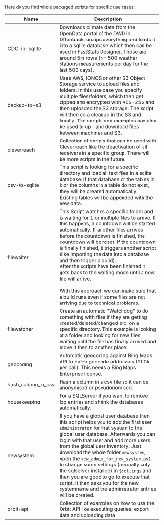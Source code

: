 Here do you find whole packaged scripts for specific use cases:

Name|Description
-|-
CDC-in-sqlite|Downloads climate data from the OpenData portal of the DWD in Offenbach, unzips everything and loads it into a sqlite database which then can be used in FastStats Designer. Those are around 5m rows (>= 500 weather stations measurements per day for the last 500 days).
backup-to-s3|Uses AWS, IONOS or other S3 Object Storage service to upload files and folders. In this use case you specify multiple files/folders, which then get zipped and encrypted with AES-256 and then uploaded the S3 storage. The script will then do a cleanup in the S3 and locally. The scripts and examples can also be used to up- and download files between machines and S3.
cleverreach|Collection of scripts that can be used with Cleverreach like the deactivation of all receivers in a specific group. There will be more scripts in the future.
csv-to-sqlite|This script is looking for a specific directory and load all text files in a sqlite database. If that database or the tables in it or the columns in a table do not exist, they will be created automatically. Existing tables will be appended with the new data.
filewaiter|This Script watches a specific folder and is waiting for 1 or multiple files to arrive. If this happens, a countdown will be started automatically. If another files arrives before the countdown is finished, the countdown will be reset. If the countdown is finally finished, it triggers another script (like importing the data into a database and then trigger a build).<br/>After the scripts have been finished it gets back to the waiting mode until a new file will arrive.<br/><br/>With this approach we can make sure that a build runs even if some files are not arriving due to technical problems.
filewatcher|Create an automatic "Watchdog" to do something with files if they are getting created/deleted/changed etc. on a specific directory. This example is looking at a folder and looking for new files, waiting until the file has finally arrived and move it then to another place.
geocoding|Automatic geocoding against Bing Maps API to batch geocode addresses (200k per call). This needs a Bing Maps Enterprise license.
hash_column_in_csv|Hash a column in a csv file so it can be anonymised or pseudonomised.
housekeeping|For a SQLServer if you want to remove log entries and shrink the databases automatically.
newsystem|If you have a global user database then this script helps you to add the first user `administrator` for that system to the global user database. Afterwards you can login with that user and add more users from the global user inventory. Just download the whole folder `newsystem`, open the `new_admin_for_new_system.ps1` to change some settings (normally only the sqlserver instance) in `$settings` and then you are good to go to execute that script. It then asks you for the new systemname and the administrator entries will be created.
orbit-api|Collection of examples on how to use the Orbit API like executing queries, export data and uploading data
